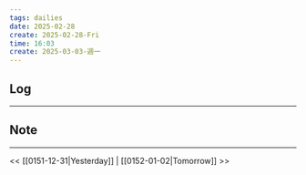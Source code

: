 ```yaml
---
tags: dailies  
date: 2025-02-28
create: 2025-02-28-Fri
time: 16:03
create: 2025-03-03-週一
---
```

## Log
---


## Note
---


<< [[0151-12-31|Yesterday]] | [[0152-01-02|Tomorrow]] >>